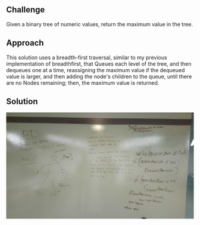 ## Challenge
Given a binary tree of numeric values, return the maximum value in the tree.

## Approach
This solution uses a breadth-first traversal, similar to my previous implementation of breadthfirst, that Queues each level of the tree,
and then dequeues one at a time, reassigning the maximum value if the dequeued value is larger, and then adding the node's children to the queue,
until there are no Nodes remaining; then, the maximum value is returned. 


## Solution
![Whiteboard solution](https://github.com/RickFlinn/data-structures-and-algorithms/blob/master/assets/FindMaxValueWhiteboard.JPG)
